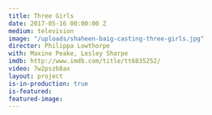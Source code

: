 ```yaml
---
title: Three Girls
date: 2017-05-16 00:00:00 Z
medium: television
image: "/uploads/shaheen-baig-casting-three-girls.jpg"
director: Philippa Lowthorpe
with: Maxine Peake, Lesley Sharpe
imdb: http://www.imdb.com/title/tt6835252/
video: 7w2pszb8ax
layout: project
is-in-production: true
is-featured: 
featured-image: 
---
```


